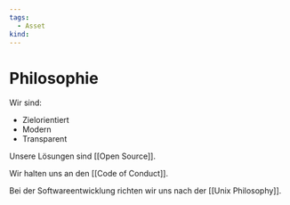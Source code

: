 ```yaml
---
tags:
  - Asset
kind:
---
```


# Philosophie

Wir sind:

- Zielorientiert
- Modern
- Transparent

Unsere Lösungen sind [[Open Source]].

Wir halten uns an den [[Code of Conduct]].

Bei der Softwareentwicklung richten wir uns nach der [[Unix Philosophy]].
